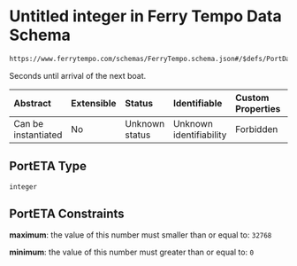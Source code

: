 # Untitled integer in Ferry Tempo Data Schema

```txt
https://www.ferrytempo.com/schemas/FerryTempo.schema.json#/$defs/PortData/properties/PortETA
```

Seconds until arrival of the next boat.

| Abstract            | Extensible | Status         | Identifiable            | Custom Properties | Additional Properties | Access Restrictions | Defined In                                                                       |
| :------------------ | :--------- | :------------- | :---------------------- | :---------------- | :-------------------- | :------------------ | :------------------------------------------------------------------------------- |
| Can be instantiated | No         | Unknown status | Unknown identifiability | Forbidden         | Allowed               | none                | [FerryTempo.schema.json\*](../out/FerryTempo.schema.json "open original schema") |

## PortETA Type

`integer`

## PortETA Constraints

**maximum**: the value of this number must smaller than or equal to: `32768`

**minimum**: the value of this number must greater than or equal to: `0`

